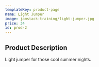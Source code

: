```yaml
---
templateKey: product-page
name: Light Jumper
image: jamstack-training/light-jumper.jpg
price: 34
id: prod-2
---
```


## Product Description

Light jumper for those cool summer nights.